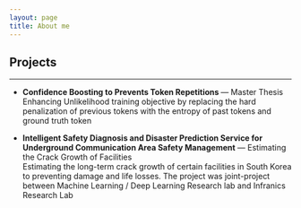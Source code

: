 ```yaml
---
layout: page
title: About me
---
```

## Projects
___
* <b> Confidence Boosting to Prevents Token Repetitions </b> —
Master Thesis \
Enhancing Unlikelihood training objective by replacing the hard penalization of previous tokens with the entropy of past tokens and 
ground truth token

* <b> Intelligent Safety Diagnosis and Disaster Prediction Service
for Underground Communication Area Safety
Management</b> — Estimating the Crack Growth of Facilities \
Estimating the long-term crack growth of certain facilities in South Korea to preventing damage and life losses. The project was joint-project between Machine Learning / Deep Learning Research lab and Infranics
Research Lab